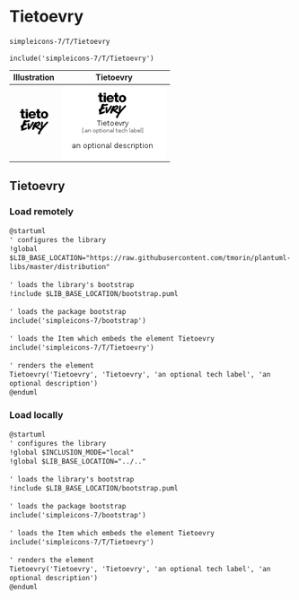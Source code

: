 # Tietoevry


```text
simpleicons-7/T/Tietoevry
```

```text
include('simpleicons-7/T/Tietoevry')
```



| Illustration | Tietoevry |
| :---: | :---: |
| ![illustration for Illustration](../../simpleicons-7/T/Tietoevry.png) | ![illustration for Tietoevry](../../simpleicons-7/T/Tietoevry.Local.png) |




## Tietoevry

### Load remotely
```plantuml
@startuml
' configures the library
!global $LIB_BASE_LOCATION="https://raw.githubusercontent.com/tmorin/plantuml-libs/master/distribution"

' loads the library's bootstrap
!include $LIB_BASE_LOCATION/bootstrap.puml

' loads the package bootstrap
include('simpleicons-7/bootstrap')

' loads the Item which embeds the element Tietoevry
include('simpleicons-7/T/Tietoevry')

' renders the element
Tietoevry('Tietoevry', 'Tietoevry', 'an optional tech label', 'an optional description')
@enduml
```

### Load locally
```plantuml
@startuml
' configures the library
!global $INCLUSION_MODE="local"
!global $LIB_BASE_LOCATION="../.."

' loads the library's bootstrap
!include $LIB_BASE_LOCATION/bootstrap.puml

' loads the package bootstrap
include('simpleicons-7/bootstrap')

' loads the Item which embeds the element Tietoevry
include('simpleicons-7/T/Tietoevry')

' renders the element
Tietoevry('Tietoevry', 'Tietoevry', 'an optional tech label', 'an optional description')
@enduml
```

